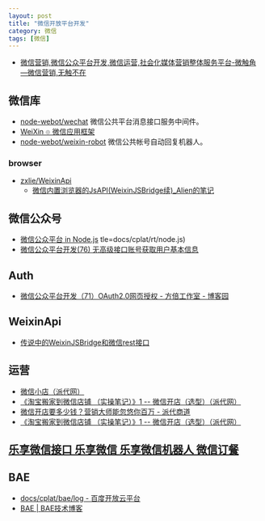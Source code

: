 ```yaml
---
layout: post
title: "微信开放平台开发"
category: 微信
tags: [微信]
--- 
```


- [微信营销,微信公众平台开发,微信运营,社会化媒体营销整体服务平台-微触角—微信营销,无触不在](http://www.weifeeler.com/)

## 微信库

- [node-webot/wechat](https://github.com/node-webot/wechat) 微信公共平台消息接口服务中间件。
- [WeiXin ๏ 微信应用框架](http://weixinjs.org/)
- [node-webot/weixin-robot](https://github.com/node-webot/weixin-robot) 微信公共帐号自动回复机器人。

### browser

- [zxlie/WeixinApi](https://github.com/zxlie/WeixinApi)
	- [微信内置浏览器的JsAPI(WeixinJSBridge续)_Alien的笔记](http://www.baidufe.com/item/f07a3be0b23b4c9606bb.html)

## 微信公众号

- [微信公众平台 in Node.js](http://blog.fantasyshao.com/2013-10-node-wechat-demo/)
tle=docs/cplat/rt/node.js)
- [微信公众平台开发(76) 无高级接口账号获取用户基本信息](http://www.cnblogs.com/txw1958/p/weixin76-user-info.html)

## Auth

- [微信公众平台开发（71）OAuth2.0网页授权 - 方倍工作室 - 博客园](http://www.cnblogs.com/txw1958/p/weixin71-oauth20.html)

## WeixinApi

- [传说中的WeixinJSBridge和微信rest接口](http://bbs.blueidea.com/thread-3103040-1-1.html)

## 运营

- [微信小店（派代网）](http://www.paidai.com/labels/%E5%BE%AE%E4%BF%A1%E5%B0%8F%E5%BA%97.html)
- [《淘宝搬家到微信店铺 （实操笔记）》1 -- 微信开店（选型）（派代网）](http://bbs.paidai.com/topic/265663)
- [微信开店要多少钱？营销大师能忽悠你百万 - 派代商道](http://news.paidai.com/14497)
- [《淘宝搬家到微信店铺 （实操笔记）》1 -- 微信开店（选型）（派代网）](http://bbs.paidai.com/topic/265663)

## [乐享微信接口 乐享微信 乐享微信机器人 微信订餐](http://www.wxapi.cn/)

## BAE

- [docs/cplat/bae/log - 百度开放云平台](http://developer.baidu.com/wiki/index.php?title=docs/cplat/bae/log)
- [BAE | BAE技术博客](http://godbae.duapp.com/?author=1)
